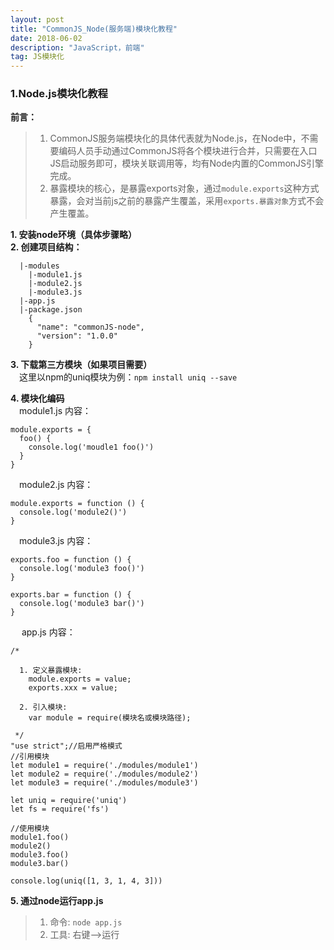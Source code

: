 ```yaml
---
layout: post
title: "CommonJS_Node(服务端)模块化教程"
date: 2018-06-02
description: "JavaScript，前端"
tag: JS模块化 
--- 
```


### **1.Node.js模块化教程**
**前言：**

> 1. CommonJS服务端模块化的具体代表就为Node.js，在Node中，不需要编码人员手动通过CommonJS将各个模块进行合并，只需要在入口JS启动服务即可，模块关联调用等，均有Node内置的CommonJS引擎完成。<br>
> 2. 暴露模块的核心，是暴露exports对象，通过```module.exports```这种方式暴露，会对当前js之前的暴露产生覆盖，采用```exports.暴露对象```方式不会产生覆盖。

**1. 安装node环境（具体步骤略）**	<br>
**2. 创建项目结构：**	<br>

	  |-modules
	    |-module1.js
	    |-module2.js
	    |-module3.js
	  |-app.js
	  |-package.json
	    {
	      "name": "commonJS-node",
	      "version": "1.0.0"
	    }

**3. 下载第三方模块（如果项目需要）**<br>
&emsp;这里以npm的uniq模块为例：```npm install uniq --save```<br>

**4. 模块化编码**<br>
&emsp;module1.js 内容：
	
    module.exports = {
      foo() {
        console.log('moudle1 foo()')
      }
    }

    
&emsp;module2.js 内容：
    
    module.exports = function () {
      console.log('module2()')
    }
    
&emsp;module3.js 内容：
    
    exports.foo = function () {
      console.log('module3 foo()')
    }
    
    exports.bar = function () {
      console.log('module3 bar()')
    }
    
&emsp; app.js 内容：
    
    /*
    
      1. 定义暴露模块:
        module.exports = value;
        exports.xxx = value;
        
      2. 引入模块:
        var module = require(模块名或模块路径);
        
     */
    "use strict";//启用严格模式
    //引用模块
    let module1 = require('./modules/module1')
    let module2 = require('./modules/module2')
    let module3 = require('./modules/module3')
    
    let uniq = require('uniq')
    let fs = require('fs')
    
    //使用模块
    module1.foo()
    module2()
    module3.foo()
    module3.bar()
    
    console.log(uniq([1, 3, 1, 4, 3]))
        
**5. 通过node运行app.js**
  
> 1. 命令: ```node app.js```	
> 2. 工具: 右键-->运行
